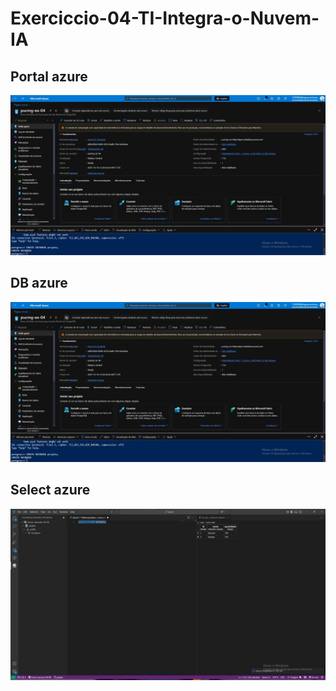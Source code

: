 # Exerciccio-04-TI-Integra-o-Nuvem-IA

## Portal azure
![img-protal](./Exercicio-04-TI2/src/main/resources/imgsREADME/DB-azure.jpg)

## DB azure
![img-DB](./Exercicio-04-TI2/src/main/resources/imgsREADME/DB-azure.jpg)

## Select azure
![img-select](./Exercicio-04-TI2/src/main/resources/imgsREADME/select-azure.jpg)
